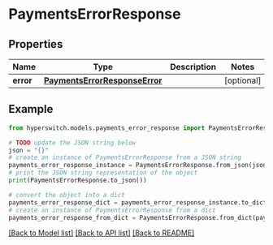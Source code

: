 # PaymentsErrorResponse


## Properties

Name | Type | Description | Notes
------------ | ------------- | ------------- | -------------
**error** | [**PaymentsErrorResponseError**](PaymentsErrorResponseError.md) |  | [optional] 

## Example

```python
from hyperswitch.models.payments_error_response import PaymentsErrorResponse

# TODO update the JSON string below
json = "{}"
# create an instance of PaymentsErrorResponse from a JSON string
payments_error_response_instance = PaymentsErrorResponse.from_json(json)
# print the JSON string representation of the object
print(PaymentsErrorResponse.to_json())

# convert the object into a dict
payments_error_response_dict = payments_error_response_instance.to_dict()
# create an instance of PaymentsErrorResponse from a dict
payments_error_response_from_dict = PaymentsErrorResponse.from_dict(payments_error_response_dict)
```
[[Back to Model list]](../README.md#documentation-for-models) [[Back to API list]](../README.md#documentation-for-api-endpoints) [[Back to README]](../README.md)


